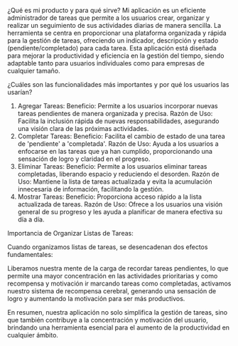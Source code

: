 ¿Qué es mi producto y para qué sirve?
Mi aplicación es un eficiente administrador de tareas que permite a los usuarios crear, organizar y realizar un seguimiento de sus actividades diarias de manera sencilla. La herramienta se centra en proporcionar una plataforma organizada y rápida para la gestión de tareas, ofreciendo un indicador, descripción y estado (pendiente/completado) para cada tarea. Esta aplicación está diseñada para mejorar la productividad y eficiencia en la gestión del tiempo, siendo adaptable tanto para usuarios individuales como para empresas de cualquier tamaño.

¿Cuáles son las funcionalidades más importantes y por qué los usuarios las usarían?
1. Agregar Tareas:
Beneficio: Permite a los usuarios incorporar nuevas tareas pendientes de manera organizada y precisa.
Razón de Uso: Facilita la inclusión rápida de nuevas responsabilidades, asegurando una visión clara de las próximas actividades.
2. Completar Tareas:
Beneficio: Facilita el cambio de estado de una tarea de 'pendiente' a 'completada'.
Razón de Uso: Ayuda a los usuarios a enfocarse en las tareas que ya han cumplido, proporcionando una sensación de logro y claridad en el progreso.
3. Eliminar Tareas:
Beneficio: Permite a los usuarios eliminar tareas completadas, liberando espacio y reduciendo el desorden.
Razón de Uso: Mantiene la lista de tareas actualizada y evita la acumulación innecesaria de información, facilitando la gestión.
4. Mostrar Tareas:
Beneficio: Proporciona acceso rápido a la lista actualizada de tareas.
Razón de Uso: Ofrece a los usuarios una visión general de su progreso y les ayuda a planificar de manera efectiva su día a día.

Importancia de Organizar Listas de Tareas:

Cuando organizamos listas de tareas, se desencadenan dos efectos fundamentales:

Liberamos nuestra mente de la carga de recordar tareas pendientes, lo que permite una mayor concentración en las actividades prioritarias y como recompensa y motivación ir marcando tareas como completadas, activamos nuestro sistema de recompensa cerebral, generando una sensación de logro y aumentando la motivación para ser más productivos.

En resumen, nuestra aplicación no solo simplifica la gestión de tareas, sino que también contribuye a la concentración y motivación del usuario, brindando una herramienta esencial para el aumento de la productividad en cualquier ámbito. 





